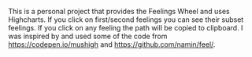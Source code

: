 This is a personal project that provides the Feelings Wheel and uses Highcharts. If you click on first/second feelings you can see their subset feelings. 
If you click on any feeling the path will be copied to clipboard. I was inspired by and used some of the code from https://codepen.io/mushigh and https://github.com/namin/feel/.
